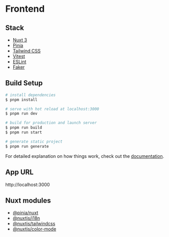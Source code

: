 # Frontend

## Stack

- [Nuxt 3](https://nuxt.com)
- [Pinia](https://pinia.vuejs.org/)
- [Tailwind CSS](https://tailwindcss.com/)
- [Vitest](https://vitest.dev/)
- [ESLint](https://eslint.org/)
- [Faker](https://fakerjs.dev/)

## Build Setup

```bash
# install dependencies
$ pnpm install

# serve with hot reload at localhost:3000
$ pnpm run dev

# build for production and launch server
$ pnpm run build
$ pnpm run start

# generate static project
$ pnpm run generate
```

For detailed explanation on how things work, check out the [documentation](https://nuxt.com).

## App URL

http://localhost:3000

## Nuxt modules

- [@pinia/nuxt](https://pinia.vuejs.org/ssr/nuxt.html)
- [@nuxtjs/i18n](https://i18n.nuxtjs.org/)
- [@nuxtjs/tailwindcss](https://tailwindcss.nuxtjs.org/)
- [@nuxtjs/color-mode](https://color-mode.nuxtjs.org/)
